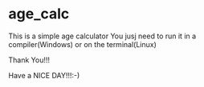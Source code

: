 age_calc
========

This is a simple age calculator
You jusj need to run it in a compiler(Windows)
or on the terminal(Linux)

Thank You!!!

Have a NICE DAY!!!:-)
